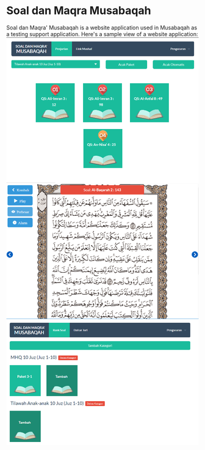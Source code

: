# Soal dan Maqra Musabaqah
Soal dan Maqra' Musabaqah is a website application used in Musabaqah as a testing support application.
Here's a sample view of a website application:
![alt text](https://raw.githubusercontent.com/Daneswara/Soal-dan-Maqra-Musabaqah/master/screenshots/gambar1.PNG)
![alt text](https://raw.githubusercontent.com/Daneswara/Soal-dan-Maqra-Musabaqah/master/screenshots/gambar2.PNG)
![alt text](https://raw.githubusercontent.com/Daneswara/Soal-dan-Maqra-Musabaqah/master/screenshots/gambar3.PNG)
